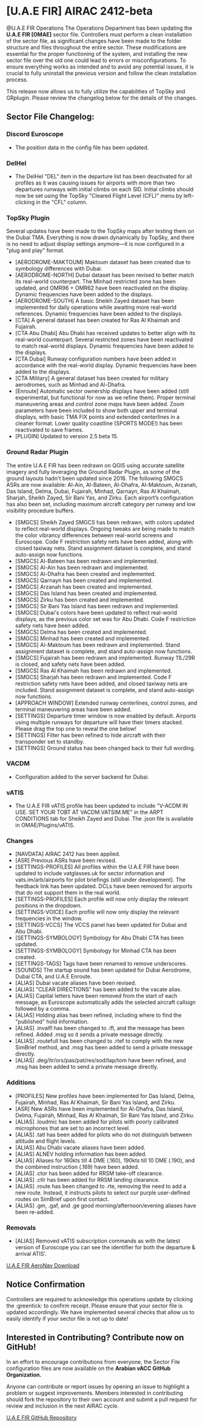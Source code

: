 # [U.A.E FIR] AIRAC 2412-beta
@U.A.E FIR Operations The Operations Department has been updating the **U.A.E FIR [OMAE]** sector file. Controllers must perform a clean installation of the sector file, as significant changes have been made to the folder structure and files throughout the entire sector. These modifications are essential for the proper functioning of the system, and installing the new sector file over the old one could lead to errors or misconfigurations. To ensure everything works as intended and to avoid any potential issues, it is crucial to fully uninstall the previous version and follow the clean installation process.

This release now allows us to fully utilize the capabilities of TopSky and GRplugin. Please review the changelog below for the details of the changes.

## Sector File Changelog:
### Discord Euroscope
- The position data in the config file has been updated.

### DelHel
- The DelHel "DEL" item in the departure list has been deactivated for all profiles as it was causing issues for airports with more than two departures runways with initial climbs on each SID. Initial climbs should now be set using the TopSky "Cleared Flight Level (CFL)" menu by left-clicking in the "CFL" column.

### TopSky Plugin
Several updates have been made to the TopSky maps after testing them on the Dubai TMA. Everything is now drawn dynamically by TopSky, and there is no need to adjust display settings anymore—it is now configured in a "plug and play" format.

- [AERODROME-MAKTOUM] Maktoum dataset has been created due to symbology differences with Dubai.
- [AERODROME-NORTH] Dubai dataset has been revised to better match its real-world counterpart. The Minhad restricted zone has been updated, and OMR96 + OMR62 have been reactivated on the display. Dynamic frequencies have been added to the displays.
- [AERODROME-SOUTH] A basic Sheikh Zayed dataset has been implemented for daily operations while awaiting more real-world references. Dynamic frequencies have been added to the displays.
- [CTA] A general dataset has been created for Ras Al Khaimah and Fujairah.
- [CTA Abu Dhabi] Abu Dhabi has received updates to better align with its real-world counterpart. Several restricted zones have been reactivated to match real-world displays. Dynamic frequencies have been added to the displays.
- [CTA Dubai] Runway configuration numbers have been added in accordance with the real-world display. Dynamic frequencies have been added to the displays.
- [CTA Military] A general dataset has been created for military aerodromes, such as Minhad and Al-Dhafra.
- [Enroute] Automatic sector ownership displays have been added (still experimental, but functional for now as we refine them). Proper terminal maneuvering areas and control zone maps have been added. Zoom parameters have been included to show both upper and terminal displays, with basic TMA FIX points and extended centerlines in a cleaner format. Lower quality coastline (SPORTS MODE!) has been reactivated to save frames.
- [PLUGIN] Updated to version 2.5 beta 15.

### Ground Radar Plugin
The entire U.A.E FIR has been redrawn on QGIS using accurate satellite imagery and fully leveraging the Ground Radar Plugin, as some of the ground layouts hadn't been updated since 2018. The following SMGCS ASRs are now available: Al-Ain, Al-Bateen, Al-Dhafra, Al-Maktoum, Arzanah, Das Island, Delma, Dubai, Fujairah, Minhad, Qarnayn, Ras Al Khaimah, Sharjah, Sheikh Zayed, Sir Bani Yas, and Zirku. Each airport’s configuration has also been set, including maximum aircraft category per runway and low visibility procedure buffers.

- [SMGCS] Sheikh Zayed SMGCS has been redrawn, with colors updated to reflect real-world displays. Ongoing tweaks are being made to match the color vibrancy differences between real-world screens and Euroscope. Code F restriction safety nets have been added, along with closed taxiway nets. Stand assignment dataset is complete, and stand auto-assign now functions.
- [SMGCS] Al-Bateen has been redrawn and implemented.
- [SMGCS] Al-Ain has been redrawn and implemented.
- [SMGCS] Al-Dhafra has been created and implemented.
- [SMGCS] Qarnayn has been created and implemented.
- [SMGCS] Arzanah has been created and implemented.
- [SMGCS] Das Island has been created and implemented.
- [SMGCS] Zirku has been created and implemented.
- [SMGCS] Sir Bani Yas Island has been redrawn and implemented.
- [SMGCS] Dubai's colors have been updated to reflect real-world displays, as the previous color set was for Abu Dhabi. Code F restriction safety nets have been added.
- [SMGCS] Delma has been created and implemented.
- [SMGCS] Minhad has been created and implemented.
- [SMGCS] Al-Maktoum has been redrawn and implemented. Stand assignment dataset is complete, and stand auto-assign now functions.
- [SMGCS] Fujairah has been redrawn and implemented. Runway 11L/29R is closed, and safety nets have been added.
- [SMGCS] Ras Al Khaimah has been redrawn and implemented.
- [SMGCS] Sharjah has been redrawn and implemented. Code F restriction safety nets have been added, and closed taxiway nets are included. Stand assignment dataset is complete, and stand auto-assign now functions.
- [APPROACH WINDOW] Extended runway centerlines, control zones, and terminal maneuvering areas have been added.
- [SETTINGS] Departure timer window is now enabled by default. Airports using multiple runways for departure will have their timers stacked. Please drag the top one to reveal the one below!
- [SETTINGS] Filter has been refined to hide aircraft with their transponder set to standby.
- [SETTINGS] Ground status has been changed back to their full wording.

### VACDM
- Configuration added to the server backend for Dubai.

### vATIS
- The U.A.E FIR vATIS profile has been updated to include "V-ACDM IN USE. SET YOUR TOBT AT VACDM.VATSIM.ME" in the ARPT CONDITIONS tab for Sheikh Zayed and Dubai. The .json file is available in OMAE/Plugins/vATIS.

### Changes
- [NAVDATA] AIRAC 2412 has been applied.
- [ASR] Previous ASRs have been revised.
- [SETTINGS-PROFILES] All profiles within the U.A.E FIR have been updated to include vatglasses.uk for sector information and vats.im/arb/airports for pilot briefings (still under development). The feedback link has been updated. DCLs have been removed for airports that do not support them in the real world.
- [SETTINGS-PROFILES] Each profile will now only display the relevant positions in the dropdown.
- [SETTINGS-VOICE] Each profile will now only display the relevant frequencies in the window.
- [SETTINGS-VCCS] The VCCS panel has been updated for Dubai and Abu Dhabi.
- [SETTINGS-SYMBOLOGY] Symbology for Abu Dhabi CTA has been updated.
- [SETTINGS-SYMBOLOGY] Symbology for Minhad CTA has been created.
- [SETTINGS-TAGS] Tags have been renamed to remove underscores.
- [SOUNDS] The startup sound has been updated for Dubai Aerodrome, Dubai CTA, and U.A.E Enroute.
- [ALIAS] Dubai vacate aliases have been revised.
- [ALIAS] "CLEAR DIRECTIONS" has been added to the vacate alias.
- [ALIAS] Capital letters have been removed from the start of each message, as Euroscope automatically adds the selected aircraft callsign followed by a comma.
- [ALIAS] Holding alias has been refined, including where to find the "published" hold information.
- [ALIAS] .invalfl has been changed to .ifl, and the message has been refined. Added .msg so it sends a private message directly.
- [ALIAS] .routefull has been changed to .rtef to comply with the new SimBrief method, and .msg has been added to send a private message directly.
- [ALIAS] .deg/itr/ors/pas/pat/res/sod/tap/tom have been refined, and .msg has been added to send a private message directly.

### Additions
- [PROFILES] New profiles have been implemented for Das Island, Delma, Fujairah, Minhad, Ras Al Khaimah, Sir Bani Yas Island, and Zirku.
- [ASR] New ASRs have been implemented for Al-Dhafra, Das Island, Delma, Fujairah, Minhad, Ras Al Khaimah, Sir Bani Yas Island, and Zirku.
- [ALIAS] .loudmic has been added for pilots with poorly calibrated microphones that are set to an incorrect level.
- [ALIAS] .tatl has been added for pilots who do not distinguish between altitude and flight levels.
- [ALIAS] Abu Dhabi vacate aliases have been added.
- [ALIAS] ALNEV holding information has been added.
- [ALIAS] Aliases for 160kts till 4 DME (.160), 190kts till 10 DME (.190), and the combined instruction (.169) have been added.
- [ALIAS] .ctor has been added for RRSM take-off clearance.
- [ALIAS] .ctlr has been added for RRSM landing clearance.
- [ALIAS] .route has been changed to .rte, removing the need to add a new route. Instead, it instructs pilots to select our purple user-defined routes on SimBrief upon first contact.
- [ALIAS] .gm, .gaf, and .ge good morning/afternoon/evening aliases have been re-added.

### Removals
- [ALIAS] Removed vATIS subscription commands as with the latest version of Euroscope you can see the identifier for both the departure & arrival ATIS'.

[U.A.E FIR AeroNav Download](https://files.aero-nav.com/OMAE)

## Notice Confirmation
Controllers are required to acknowledge this operations update by clicking the :greentick: to confirm receipt. Please ensure that your sector file is updated accordingly. We have implemented several checks that allow us to easily identify if your sector file is not up to date!

## Interested in Contributing? Contribute now on GitHub!
In an effort to encourage contributions from everyone, the Sector File configuration files are now available on the **Arabian vACC GitHub Organization.**

Anyone can contribute or report issues by opening an issue to highlight a problem or suggest improvements. Members interested in contributing should fork the repository to their own account and submit a pull request for review and inclusion in the next AIRAC cycle.

[U.A.E FIR GitHub Repository](https://github.com/Arabian-vACC/OMAE-U.A.E-FIR-Controller-Pack)
